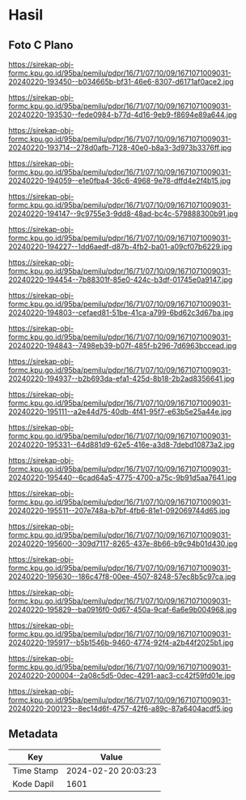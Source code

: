 # Hasil

## Foto C Plano

https://sirekap-obj-formc.kpu.go.id/95ba/pemilu/pdpr/16/71/07/10/09/1671071009031-20240220-193450--b034665b-bf31-46e6-8307-d6171af0ace2.jpg

https://sirekap-obj-formc.kpu.go.id/95ba/pemilu/pdpr/16/71/07/10/09/1671071009031-20240220-193530--fede0984-b77d-4d16-9eb9-f8694e89a644.jpg

https://sirekap-obj-formc.kpu.go.id/95ba/pemilu/pdpr/16/71/07/10/09/1671071009031-20240220-193714--278d0afb-7128-40e0-b8a3-3d973b3376ff.jpg

https://sirekap-obj-formc.kpu.go.id/95ba/pemilu/pdpr/16/71/07/10/09/1671071009031-20240220-194059--e1e0fba4-36c6-4968-9e78-dffd4e2f4b15.jpg

https://sirekap-obj-formc.kpu.go.id/95ba/pemilu/pdpr/16/71/07/10/09/1671071009031-20240220-194147--9c9755e3-9dd8-48ad-bc4c-579888300b91.jpg

https://sirekap-obj-formc.kpu.go.id/95ba/pemilu/pdpr/16/71/07/10/09/1671071009031-20240220-194227--1dd6aedf-d87b-4fb2-ba01-a09cf07b6229.jpg

https://sirekap-obj-formc.kpu.go.id/95ba/pemilu/pdpr/16/71/07/10/09/1671071009031-20240220-194454--7b88301f-85e0-424c-b3df-01745e0a9147.jpg

https://sirekap-obj-formc.kpu.go.id/95ba/pemilu/pdpr/16/71/07/10/09/1671071009031-20240220-194803--cefaed81-51be-41ca-a799-6bd62c3d67ba.jpg

https://sirekap-obj-formc.kpu.go.id/95ba/pemilu/pdpr/16/71/07/10/09/1671071009031-20240220-194843--7498eb39-b07f-485f-b296-7d6963bccead.jpg

https://sirekap-obj-formc.kpu.go.id/95ba/pemilu/pdpr/16/71/07/10/09/1671071009031-20240220-194937--b2b693da-efa1-425d-8b18-2b2ad8356641.jpg

https://sirekap-obj-formc.kpu.go.id/95ba/pemilu/pdpr/16/71/07/10/09/1671071009031-20240220-195111--a2e44d75-40db-4f41-95f7-e63b5e25a44e.jpg

https://sirekap-obj-formc.kpu.go.id/95ba/pemilu/pdpr/16/71/07/10/09/1671071009031-20240220-195331--64d881d9-62e5-416e-a3d8-7debd10873a2.jpg

https://sirekap-obj-formc.kpu.go.id/95ba/pemilu/pdpr/16/71/07/10/09/1671071009031-20240220-195440--6cad64a5-4775-4700-a75c-9b91d5aa7641.jpg

https://sirekap-obj-formc.kpu.go.id/95ba/pemilu/pdpr/16/71/07/10/09/1671071009031-20240220-195511--207e748a-b7bf-4fb6-81e1-092069744d65.jpg

https://sirekap-obj-formc.kpu.go.id/95ba/pemilu/pdpr/16/71/07/10/09/1671071009031-20240220-195600--309d7117-8265-437e-8b66-b9c94b01d430.jpg

https://sirekap-obj-formc.kpu.go.id/95ba/pemilu/pdpr/16/71/07/10/09/1671071009031-20240220-195630--186c47f8-00ee-4507-8248-57ec8b5c97ca.jpg

https://sirekap-obj-formc.kpu.go.id/95ba/pemilu/pdpr/16/71/07/10/09/1671071009031-20240220-195829--ba0916f0-0d67-450a-9caf-6a6e9b004968.jpg

https://sirekap-obj-formc.kpu.go.id/95ba/pemilu/pdpr/16/71/07/10/09/1671071009031-20240220-195917--b5b1546b-9460-4774-92f4-a2b44f2025b1.jpg

https://sirekap-obj-formc.kpu.go.id/95ba/pemilu/pdpr/16/71/07/10/09/1671071009031-20240220-200004--2a08c5d5-0dec-4291-aac3-cc42f59fd01e.jpg

https://sirekap-obj-formc.kpu.go.id/95ba/pemilu/pdpr/16/71/07/10/09/1671071009031-20240220-200123--8ec14d6f-4757-42f6-a89c-87a6404acdf5.jpg


## Metadata

| Key        | Value               |
| ---------- | ------------------- |
| Time Stamp | 2024-02-20 20:03:23 |
| Kode Dapil | 1601                |



